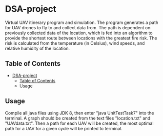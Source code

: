 # DSA-project
Virtual UAV itinerary program and simulation.
The program generates a path for UAV drones to fly to and collect data from. The path is dependent on previously collected data of the location, which is fed into an algorithm to provide the shortest route between locations with the greatest fire risk. The risk is calculated from the temperature (in Celsius), wind speeds, and relative humidity of the location.

## Table of Contents

- [DSA-project](#DSA-Project)
  - [Table of Contents](##table-of-contents)
  - [Usage](##usage)

## Usage
Compile all java files using JDK 8, then enter "java UnitTestTask7" into the terminal. A graph should be created from the text files "location.txt" and "UAVdata.txt". Then a path for each UAV will be created, the most optimal path for a UAV for a given cycle will be printed to terminal.
